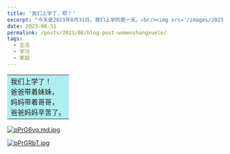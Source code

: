 ```yaml
---
title: '我们上学了，耶！'
excerpt: "今天是2023年8月31日，我们上学的第一天。<br/><img src='/images/20230831123028_kaixuela.png'>"
date: 2023-08-31
permalink: /posts/2023/08/blog-post-womenshangxuele/
tags:
  - 生活
  - 学习
  - 家庭
---
```




<table><tr><td bgcolor=PaleTurquoise align="left">
我们上学了！<br />爸爸带着妹妹，<br />妈妈带着哥哥，<br />爸爸妈妈辛苦了。<br />
</td></tr></table>


[![pPrG6vq.md.jpg](https://s1.ax1x.com/2023/09/04/pPrG6vq.md.jpg)](https://imgse.com/i/pPrG6vq)


[![pPrGRbT.jpg](https://s1.ax1x.com/2023/09/04/pPrGRbT.jpg)](https://imgse.com/i/pPrGRbT)
